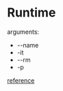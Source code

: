 # Runtime

arguments:
 - --name
 - -it
 - --rm
 - -p

[reference](http://docs.docker.com/reference/run/)

